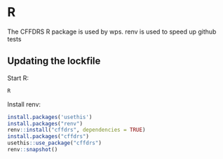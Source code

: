 # R

The CFFDRS R package is used by wps.
renv is used to speed up github tests

## Updating the lockfile

Start R:

```bash
R
```

Install renv:

```R
install.packages('usethis')
install.packages("renv")
renv::install("cffdrs", dependencies = TRUE)
install.packages("cffdrs")
usethis::use_package("cffdrs")
renv::snapshot()
```

